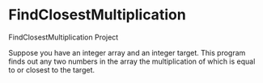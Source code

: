 # FindClosestMultiplication
FindClosestMultiplication Project

Suppose you have an integer array and an integer target. 
This program finds out any two numbers in the array the multiplication of which is equal to or closest to the target.
